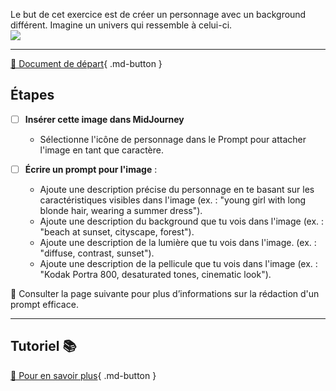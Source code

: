 <style>.md-footer{display:none;}</style>
Le but de cet exercice est de créer un personnage avec un background différent. Imagine un univers qui ressemble à celui-ci.   
<img src="../assets/image/03_rosie_detective.png">
***

[📁 Document de départ](../assets/image/02_rosie.png){ .md-button }   <br>

## Étapes

- [ ] **Insérer cette image dans MidJourney** 
   - Sélectionne l'icône de personnage dans le Prompt pour attacher l'image en tant que caractère.

- [ ] **Écrire un prompt pour l'image** :
   - Ajoute une description précise du personnage en te basant sur les caractéristiques visibles dans l'image (ex. : "young girl with long blonde hair, wearing a summer dress").  
   - Ajoute une description du background que tu vois dans l'image (ex. : "beach at sunset, cityscape, forest").
   - Ajoute une description de la lumière que tu vois dans l'image. (ex. : "diffuse, contrast, sunset").
   - Ajoute une description de la pellicule que tu vois dans l'image (ex. : "Kodak Portra 800, desaturated tones, cinematic look").

📖 Consulter la page suivante pour plus d’informations sur la rédaction d'un prompt efficace.

***

## Tutoriel 📚

[📖 Pour en savoir plus](https://cmontmorency365-my.sharepoint.com/:v:/g/personal/flpilote_cmontmorency_qc_ca/EZwnDl9Wwe9GsCbtAYRbas8B9Ho2tVB0m_eGaWyx1-GRBA?nav=eyJyZWZlcnJhbEluZm8iOnsicmVmZXJyYWxBcHAiOiJPbmVEcml2ZUZvckJ1c2luZXNzIiwicmVmZXJyYWxBcHBQbGF0Zm9ybSI6IldlYiIsInJlZmVycmFsTW9kZSI6InZpZXciLCJyZWZlcnJhbFZpZXciOiJNeUZpbGVzTGlua0NvcHkifX0&e=grtPVC){ .md-button }   <br>
